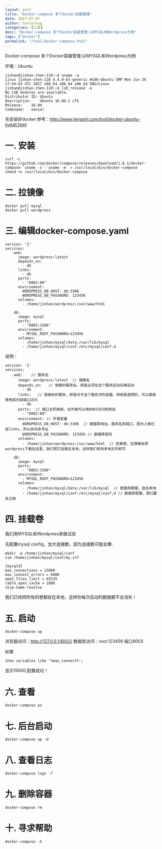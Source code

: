 ```yaml
---
layout: post
title: "Docker-compose 多个Docker容器管理"
date: 2017-07-07
author: hunterhug
categories: [工具]
desc: "Docker-compose 多个Docker容器管理:以MYSQL和Wordpress为例"
tags: ["docker"]
permalink: "/tool/docker-compose.html"
--- 
```


Docker-compose 多个Docker容器管理:以MYSQL和Wordpress为例

环境：Ubuntu

```
jinhan@jinhan-chen-110:~$ uname -a
Linux jinhan-chen-110 4.4.0-83-generic #106-Ubuntu SMP Mon Jun 26 17:54:43 UTC 2017 x86_64 x86_64 x86_64 GNU/Linux
jinhan@jinhan-chen-110:~$ lsb_release -a
No LSB modules are available.
Distributor ID:	Ubuntu
Description:	Ubuntu 16.04.2 LTS
Release:	16.04
Codename:	xenial
```

先安装好docker:参考：http://www.lenggirl.com/tool/docker-ubuntu-install.html

# 一. 安装
```
curl -L https://github.com/docker/compose/releases/download/1.8.1/docker-compose-`uname -s`-`uname -m` > /usr/local/bin/docker-compose
chmod +x /usr/local/bin/docker-compose
```

# 二. 拉镜像
```
docker pull mysql
docker pull wordpress
```


# 三. 编辑docker-compose.yaml
```
version: '2'
services:
    web: 
      image: wordpress:latest
      depends_on: 
        - db
      links: 
        - db
      ports: 
        - "8002:80"
      environment:
        WORDPRESS_DB_HOST: db:3306
        WORDPRESS_DB_PASSWORD: 123456
      volumes:
        - /home/jinhan/wordpress:/var/www/html

    db: 
      image: mysql
      ports: 
        - "8003:3306"
      environment: 
        - MYSQL_ROOT_PASSWORD=123456
      volumes:
        - /home/jinhan/mysql/data:/var/lib/mysql
        - /home/jinhan/mysql/conf:/etc/mysql/conf.d
```

说明：

```
version: '2'
services:
    web:    // 服务名
      image: wordpress:latest  // 镜像名
      depends_on:   // 依赖的服务名，即是必须在这个服务启动后再启动
        - db
      links:   // 链接到的服务，即是对于这个服务洪的容器，网络是透明的，可以直接使用其内部端口访问
        - db
      ports:  // 端口主机映射，在外面可以用8002访问到网站
        - "8002:80"
      environment: // 环境变量
        WORDPRESS_DB_HOST: db:3306  // 数据库地址，服务名和端口，因为上面已经links，所以自动会寻址
        WORDPRESS_DB_PASSWORD: 123456 // 数据库密码
      volumes:
        - /home/jinhan/wordpress:/var/www/html  // 挂载卷，拉镜像会把wordpress下载在这里，我们把它挂载在本地，这样我们修改本地文件即可

    db: 
      image: mysql
      ports: 
        - "8003:3306"
      environment: 
        - MYSQL_ROOT_PASSWORD=123456
      volumes:
        - /home/jinhan/mysql/data:/var/lib/mysql  // 数据库数据，挂在本地
        - /home/jinhan/mysql/conf:/etc/mysql/conf.d // 数据库配置，我们要自己放
```

# 四. 挂载卷

我们用MYSQL和Wordpress来做试验

先配置mysql config，加大连接数，因为连接数可能会爆:

```
mkdir -p /home/jinhan/mysql/conf
vim /home/jinhan/mysql/conf/my.cnf
```

```
[mysqld]
max_connections = 15000
max_connect_errors = 6000
open_files_limit = 65535
table_open_cache = 1000
skip-name-resolve
```

我们已经把所有的卷都挂在本地，这样你每次启动的数据都不会消失！

# 五. 启动
```
docker-compose up
```

浏览器访问：http://127.0.0.1:8002/
数据库访问：root:123456 端口8003

如果
```
show variables like '%max_connect%';
```

显示15000,配置成功！

# 六. 查看
```
docker-compose ps
```

# 七. 后台启动
```
docker-compose up -d
```

# 八. 查看日志
```
docker-compose logs -f
```

# 九. 删除容器
```
docker-compose rm
```

# 十. 寻求帮助
```
docker-compose -h
```

